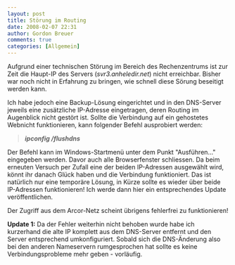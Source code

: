 ```yaml
---
layout: post
title: Störung im Routing
date: 2008-02-07 22:31
author: Gordon Breuer
comments: true
categories: [Allgemein]
---
```

<p>
Aufgrund einer technischen St&ouml;rung im Bereich des Rechenzentrums ist zur Zeit die Haupt-IP des Servers (<em>svr3.anheledir.net</em>) nicht erreichbar. Bisher war noch nicht in Erfahrung zu bringen, wie schnell diese S&ouml;rung beseitigt werden kann. 
</p>
<p>
Ich habe jedoch eine Backup-L&ouml;sung eingerichtet und in den DNS-Server jeweils eine zus&auml;tzliche IP-Adresse eingetragen, deren Routing im Augenblick nicht gest&ouml;rt ist. Sollte die Verbindung auf ein gehostetes Webnicht funktionieren, kann folgender Befehl ausprobiert werden: 
</p>
<blockquote>
	<p>
	<strong><em>ipconfig /flushdns</em></strong> 
	</p>
</blockquote>
<p>
Der Befehl kann im Windows-Startmen&uuml; unter dem Punkt &quot;Ausf&uuml;hren...&quot; eingegeben werden. Davor auch alle Browserfenster schliessen. Da beim erneuten Versuch per Zufall eine der beiden IP-Adressen ausgew&auml;hlt wird, k&ouml;nnt ihr danach Gl&uuml;ck haben und die Verbindung funktioniert. Das ist nat&uuml;rlich nur eine tempor&auml;re L&ouml;sung, in K&uuml;rze sollte es wieder &uuml;ber beide IP-Adressen funktionieren! Ich werde dann hier ein entsprechendes Update ver&ouml;ffentlichen. 
</p>
<p>
Der Zugriff aus dem Arcor-Netz scheint &uuml;brigens fehlerfrei zu funktionieren!
</p>
<p>
<strong>Update 1:</strong> Da der Fehler weiterhin nicht behoben wurde habe ich kurzerhand die alte IP komplett aus dem DNS-Server entfernt und den Server entsprechend umkonfiguriert. Sobald sich die DNS-&Auml;nderung also bei den anderen Nameservern rumgesprochen hat sollte es keine Verbindungsprobleme mehr geben - vorl&auml;ufig.
</p>
